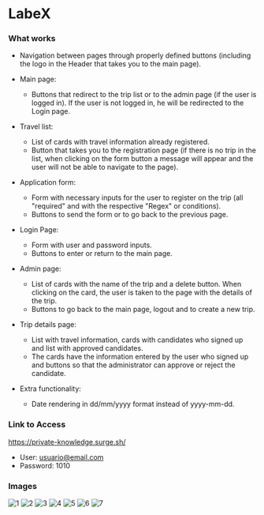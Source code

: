 # LabeX

### What works

- Navigation between pages through properly defined buttons (including the logo in the Header that takes you to the main page).

- Main page:
     - Buttons that redirect to the trip list or to the admin page (if the user is logged in). If the user is not logged in, he will be redirected to the Login page.
- Travel list:
     - List of cards with travel information already registered.
     - Button that takes you to the registration page (if there is no trip in the list, when clicking on the form button
a message will appear and the user will not be able to navigate to the page).
- Application form:
     - Form with necessary inputs for the user to register on the trip (all "required" and with the respective "Regex"
or conditions).
     - Buttons to send the form or to go back to the previous page.
- Login Page:
     - Form with user and password inputs.
     - Buttons to enter or return to the main page.
- Admin page:
     - List of cards with the name of the trip and a delete button. When clicking on the card, the user is taken to the page with the details of the trip.
     - Buttons to go back to the main page, logout and to create a new trip.
- Trip details page:
     - List with travel information, cards with candidates who signed up and list with approved candidates.
     - The cards have the information entered by the user who signed up and buttons so that the administrator can approve or reject the candidate.

- Extra functionality:
     - Date rendering in dd/mm/yyyy format instead of yyyy-mm-dd.

### Link to Access
https://private-knowledge.surge.sh/

- User: usuario@email.com
- Password: 1010

### Images
![1](https://user-images.githubusercontent.com/102267210/186925893-93d689c3-5069-4835-aef7-e4adbb3d6c66.PNG)
![2](https://user-images.githubusercontent.com/102267210/186925900-74cb6e79-1464-44f3-b916-d1889fa6aae1.PNG)
![3](https://user-images.githubusercontent.com/102267210/186925909-7454b5cb-5afc-4af0-9c1b-4735a650ec39.png)
![4](https://user-images.githubusercontent.com/102267210/186925914-a2fb3da2-d49f-4430-b8a5-a085c63ff45c.png)
![5](https://user-images.githubusercontent.com/102267210/186925918-9155f93c-a510-4ea8-8ede-0be7535ccabb.png)
![6](https://user-images.githubusercontent.com/102267210/186925880-232ea193-c5d1-4bb2-9714-934a86971471.png)
![7](https://user-images.githubusercontent.com/102267210/186925889-0b418a7d-9a42-42ed-935b-8299503d70e2.png)


